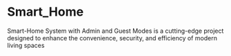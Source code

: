 # Smart_Home
 Smart-Home System with Admin and Guest Modes is a cutting-edge project designed to enhance the convenience, security, and efficiency of modern living spaces
